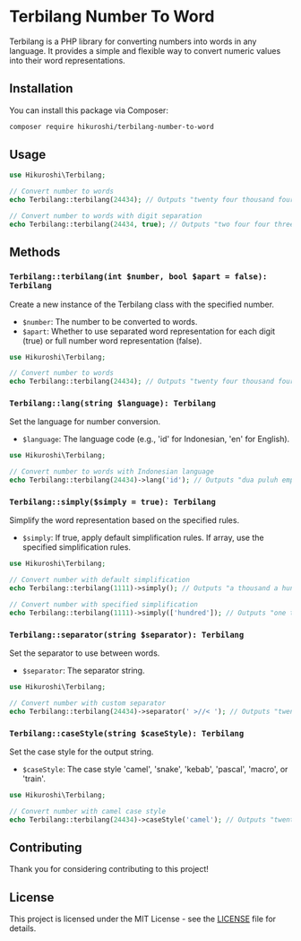 # Terbilang Number To Word

Terbilang is a PHP library for converting numbers into words in any language. It provides a simple and flexible way to convert numeric values into their word representations.

## Installation

You can install this package via Composer:

```bash
composer require hikuroshi/terbilang-number-to-word
```

## Usage

```php
use Hikuroshi\Terbilang;

// Convert number to words
echo Terbilang::terbilang(24434); // Outputs "twenty four thousand four hundred thirty four"

// Convert number to words with digit separation
echo Terbilang::terbilang(24434, true); // Outputs "two four four three four"
```

## Methods

### `Terbilang::terbilang(int $number, bool $apart = false): Terbilang`

Create a new instance of the Terbilang class with the specified number.

- `$number`: The number to be converted to words.
- `$apart`: Whether to use separated word representation for each digit (true) or full number word representation (false).

```php
use Hikuroshi\Terbilang;

// Convert number to words
echo Terbilang::terbilang(24434); // Outputs "twenty four thousand four hundred thirty four"
```

### `Terbilang::lang(string $language): Terbilang`

Set the language for number conversion.

- `$language`: The language code (e.g., 'id' for Indonesian, 'en' for English).

```php
use Hikuroshi\Terbilang;

// Convert number to words with Indonesian language
echo Terbilang::terbilang(24434)->lang('id'); // Outputs "dua puluh empat ribu empat ratus tiga puluh empat"
```

### `Terbilang::simply($simply = true): Terbilang`

Simplify the word representation based on the specified rules.

- `$simply`: If true, apply default simplification rules. If array, use the specified simplification rules.

```php
use Hikuroshi\Terbilang;

// Convert number with default simplification
echo Terbilang::terbilang(1111)->simply(); // Outputs "a thousand a hundred eleven"

// Convert number with specified simplification
echo Terbilang::terbilang(1111)->simply(['hundred']); // Outputs "one thousand a hundred eleven"
```

### `Terbilang::separator(string $separator): Terbilang`

Set the separator to use between words.

- `$separator`: The separator string.

```php
use Hikuroshi\Terbilang;

// Convert number with custom separator
echo Terbilang::terbilang(24434)->separator(' >//< '); // Outputs "twenty >//< four >//< thousand >//< four >//< hundred >//< thirty >//< four"
```

### `Terbilang::caseStyle(string $caseStyle): Terbilang`

Set the case style for the output string.

- `$caseStyle`: The case style 'camel', 'snake', 'kebab', 'pascal', 'macro', or 'train'.

```php
use Hikuroshi\Terbilang;

// Convert number with camel case style
echo Terbilang::terbilang(24434)->caseStyle('camel'); // Outputs "twentyFourThousandFourHundredThirtyFour"
```

## Contributing

Thank you for considering contributing to this project!

## License

This project is licensed under the MIT License - see the [LICENSE](LICENSE) file for details.
